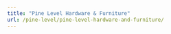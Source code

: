 ```yaml
---
title: "Pine Level Hardware & Furniture"
url: /pine-level/pine-level-hardware-and-furniture/
---
```

